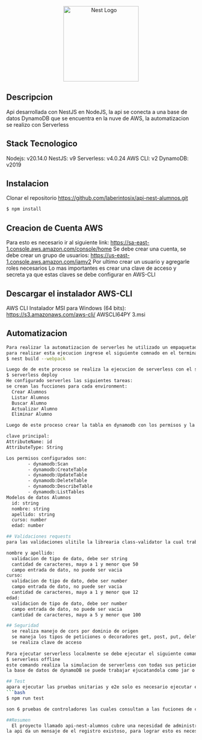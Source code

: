 <p align="center">
  <a href="http://nestjs.com/" target="blank"><img src="https://nestjs.com/img/logo-small.svg" width="200" alt="Nest Logo" /></a>
</p>

## Descripcion
Api desarrollada con NestJS en NodeJS, la api se conecta a una base de datos DynamoDB que se encuentra en la nuve de AWS, la automatizacion se realizo con Serverless

## Stack Tecnologico
   Nodejs: v20.14.0
   NestJS: v9
   Serverless: v4.0.24
   AWS CLI: v2
   DynamoDB: v2019
   
## Instalacion
Clonar el repositorio
https://github.com/laberintosix/api-nest-alumnos.git

```bash
$ npm install
```
## Creacion de Cuenta AWS
Para esto es necesario ir al siguiente link: https://sa-east-1.console.aws.amazon.com/console/home
Se debe crear una cuenta, se debe crear un grupo de usuarios: https://us-east-1.console.aws.amazon.com/iamv2
Por ultimo crear un usuario y agregarle roles necesarios
Lo mas importantes es crear una clave de acceso y secreta ya que estas claves se debe configurar en AWS-CLI

## Descargar el instalador AWS-CLI
AWS CLI Instalador MSI para Windows (64 bits): https://s3.amazonaws.com/aws-cli/ AWSCLI64PY 3.msi

## Automatizacion
```bash
Para realizar la automatizacion de serverles he utilizado un empaquetador que tiene como finalidad dejar todos los archivos con extencion TS en un solo archivo main.js,
para realizar esta ejecucion ingrese el siguiente comnado en el terminal del proyecto
$ nest build --webpack

Luego de de este proceso se realiza la ejecucion de serverless con el siguiente comando
$ serverless deploy
He configurado serverles las siguientes tareas:
se crean las fucciones para cada environment:
  Crear Alumnos
  Listar Alumnos
  Buscar Alumno
  Actualizar Alumno
  Eliminar Alumno

Luego de este proceso crear la tabla en dynamodb con los permisos y la ID para almecesar registros

clave principal:
AttributeName: id
AttributeType: String

Los permisos configurados son:
        - dynamodb:Scan
        - dynamodb:CreateTable
        - dynamodb:UpdateTable
        - dynamodb:DeleteTable
        - dynamodb:DescribeTable
        - dynamodb:ListTables
Modelos de datos Alumnos
  id: string
  nombre: string
  apellido: string
  curso: number
  edad: number

## Validaciones requests
para las validaciones ulitile la librearia class-validator la cual trabaja con multiples decoradores

nombre y apellido:
  validacion de tipo de dato, debe ser string
  cantidad de caracteres, mayo a 1 y menor que 50
  campo entrada de dato, no puede ser vacia
curso:
  validacion de tipo de dato, debe ser number
  campo entrada de dato, no puede ser vacia
  cantidad de caracteres, mayo a 1 y menor que 12
edad:
  validacion de tipo de dato, debe ser number
  campo entrada de dato, no puede ser vacia
  cantidad de caracteres, mayo a 5 y menor que 100

## Seguridad
  se realiza manejo de cors por dominio de origen
  se maneja los tipos de peticiones o decoradores get, post, put, delete
  se realiza clave de acceso
 
Para ejecutar serverless localmente se debe ejecutar el siguiente comando
$ serverless offline
este comando realiza la simulacion de serverless con todas sus peticiones o enpoints locales
la base de datos de dynamoDB se puede trabajar ejucatandola como jar o descargando la imagen con docker

## Test
apara ejecutar las pruebas unitarias y e2e solo es necesario ejecutar el siguiente comando
```bash
$ npm run test

son 6 pruebas de controladores las cuales consultan a las fuciones de crear, listar, buscar, actualizar y eliminar

##Resumen
  El proyecto llamado api-nest-alumnos cubre una necesidad de administrar y mantener una lista de alumnos, para crear un alumno es necesario tener metodos en el controlador de alumons con sus validaciones correspondientes para enviar estos parametros al servicio de alumos el cual se encarga de realizar la creacion de registros en la base de datos en la nuve de AWS a la tabla manejada por DynamonDB una ves registrado
la api da un mensaje de el registro existoso, para lograr esto es necesario utilizar una clave y enviarlas solo de un dominio autorizado. Serverles realiza toda la cracion de funciones, permisos, roles, tabla y manejar los logs correspondientes. Tambien esta solucion esta contruida con pruebas automatizadas para la calidad de este. Es un gran desafio lograr desarrollarlo y estoy totalmente contento de haber aprendido en el camino algunas cosas y soltar las manos programando.

